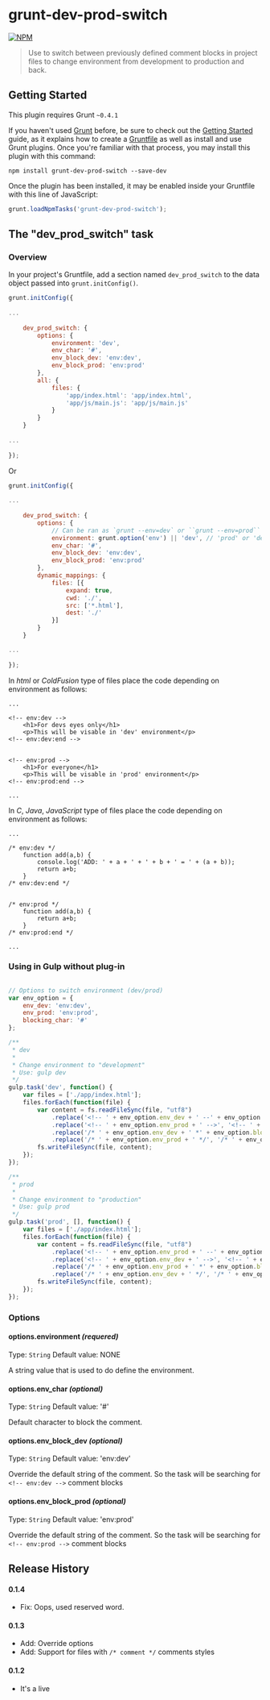 # grunt-dev-prod-switch

[![NPM](https://nodei.co/npm/grunt-dev-prod-switch.png)](https://nodei.co/npm/grunt-dev-prod-switch/)

> Use to switch between previously defined comment blocks in project files to change environment from development to production and back.

## Getting Started
This plugin requires Grunt `~0.4.1`

If you haven't used [Grunt](http://gruntjs.com/) before, be sure to check out the [Getting Started](http://gruntjs.com/getting-started) guide, as it explains how to create a [Gruntfile](http://gruntjs.com/sample-gruntfile) as well as install and use Grunt plugins. Once you're familiar with that process, you may install this plugin with this command:

```shell
npm install grunt-dev-prod-switch --save-dev
```

Once the plugin has been installed, it may be enabled inside your Gruntfile with this line of JavaScript:

```js
grunt.loadNpmTasks('grunt-dev-prod-switch');
```

## The "dev_prod_switch" task

### Overview
In your project's Gruntfile, add a section named `dev_prod_switch` to the data object passed into `grunt.initConfig()`.

```js
grunt.initConfig({
    
...
    
    dev_prod_switch: {
        options: {
            environment: 'dev',
            env_char: '#',
            env_block_dev: 'env:dev',
            env_block_prod: 'env:prod'
        },
        all: {
            files: {
                'app/index.html': 'app/index.html',
                'app/js/main.js': 'app/js/main.js'
            }
        }
    }
    
...
    
});
```

Or 

```js
grunt.initConfig({
    
...
    
    dev_prod_switch: {
        options: {
            // Can be ran as `grunt --env=dev` or ``grunt --env=prod``
            environment: grunt.option('env') || 'dev', // 'prod' or 'dev'
            env_char: '#',
            env_block_dev: 'env:dev',
            env_block_prod: 'env:prod'
        },
        dynamic_mappings: {
            files: [{
                expand: true,
                cwd: './',
                src: ['*.html'],
                dest: './'
            }]
        }
    }

...
    
});
```

In _html_ or _ColdFusion_ type of files place the code depending on environment as follows:

```
...

<!-- env:dev -->
    <h1>For devs eyes only</h1>
    <p>This will be visable in 'dev' environment</p>
<!-- env:dev:end -->


<!-- env:prod -->
    <h1>For everyone</h1>
    <p>This will be visable in 'prod' environment</p>
<!-- env:prod:end -->

...

```

In _C_, _Java_, _JavaScript_ type of files place the code depending on environment as follows:

```
...

/* env:dev */
    function add(a,b) { 
        console.log('ADD: ' + a + ' + ' + b + ' = ' + (a + b));
        return a+b;
    }
/* env:dev:end */


/* env:prod */
    function add(a,b) { 
        return a+b;
    }
/* env:prod:end */

...

```

### Using in Gulp without plug-in

```js

// Options to switch environment (dev/prod)
var env_option = {
    env_dev: 'env:dev',
    env_prod: 'env:prod',
    blocking_char: '#'
};

/**
 * dev
 *
 * Change environment to "development"
 * Use: gulp dev
 */
gulp.task('dev', function() {
    var files = ['./app/index.html'];
    files.forEach(function(file) {
        var content = fs.readFileSync(file, "utf8")
            .replace('<!-- ' + env_option.env_dev + ' --' + env_option.blocking_char + '>', '<!-- ' + env_option.env_dev + ' -->')
            .replace('<!-- ' + env_option.env_prod + ' -->', '<!-- ' + env_option.env_prod + ' --' + env_option.blocking_char + '>')
            .replace('/* ' + env_option.env_dev + ' *' + env_option.blocking_char + '/', '/* ' + env_option.env_dev + ' */')
            .replace('/* ' + env_option.env_prod + ' */', '/* ' + env_option.env_prod + ' *' + env_option.blocking_char + '/');
        fs.writeFileSync(file, content);
    });
});

/**
 * prod
 *
 * Change environment to "production"
 * Use: gulp prod
 */
gulp.task('prod', [], function() {
    var files = ['./app/index.html'];
    files.forEach(function(file) {
        var content = fs.readFileSync(file, "utf8")
            .replace('<!-- ' + env_option.env_prod + ' --' + env_option.blocking_char + '>', '<!-- ' + env_option.env_prod + ' -->')
            .replace('<!-- ' + env_option.env_dev + ' -->', '<!-- ' + env_option.env_dev + ' --' + env_option.blocking_char + '>')
            .replace('/* ' + env_option.env_prod + ' *' + env_option.blocking_char + '/', '/* ' + env_option.env_prod + ' */')
            .replace('/* ' + env_option.env_dev + ' */', '/* ' + env_option.env_dev + ' *' + env_option.blocking_char + '/');
        fs.writeFileSync(file, content);
    });
});
```

### Options

#### options.environment _(requered)_
Type: `String`
Default value: NONE

A string value that is used to do define the environment.

#### options.env_char _(optional)_
Type: `String`
Default value: '#'

Default character to block the comment.

#### options.env_block_dev _(optional)_
Type: `String`
Default value: 'env:dev'

Override the default string of the comment. 
So the task will be searching for `<!-- env:dev -->` comment blocks

#### options.env_block_prod _(optional)_
Type: `String`
Default value: 'env:prod'

Override the default string of the comment. 
So the task will be searching for `<!-- env:prod -->` comment blocks


## Release History
#### 0.1.4
* Fix: Oops, used reserved word.

#### 0.1.3
* Add: Override options
* Add: Support for files with `/* comment */` comments styles

#### 0.1.2
* It's a live
